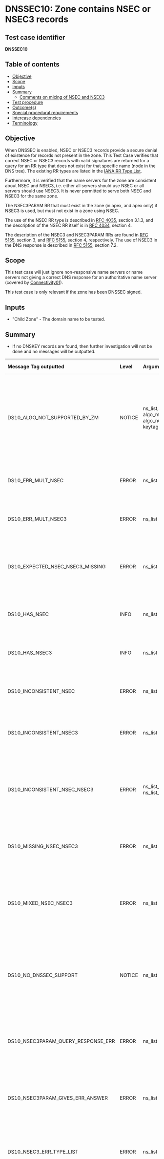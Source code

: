 # DNSSEC10: Zone contains NSEC or NSEC3 records


## Test case identifier
**DNSSEC10**


## Table of contents

* [Objective](#objective)
* [Scope](#scope)
* [Inputs](#inputs)
* [Summary](#summary)
  * [Comments on mixing of NSEC and NSEC3](#comments-on-mixing-of-nsec-and-nsec3)
* [Test procedure]
* [Outcome(s)](#outcomes)
* [Special procedural requirements](#special-procedural-requirements)
* [Intercase dependencies](#intercase-dependencies)
* [Terminology](#terminology)


## Objective

When DNSSEC is enabled, NSEC or NSEC3 records provide a secure denial of
existence for records not present in the zone. This Test Case verifies that
correct NSEC or NSEC3 records with valid signatures are returned for a query for
an RR type that does not exist for that specific name (node in the DNS tree).
The existing RR types are listed in the [IANA RR Type List].

Furthermore, it is verified that the name servers for the zone are consistent
about NSEC and NSEC3, i.e. either all servers should use NSEC or all servers
should use NSEC3. It is never permitted to serve both NSEC and NSEC3 for the
same zone.

The NSEC3PARAM RR that must exist in the zone (in apex, and apex only) if NSEC3
is used, but must not exist in a zone using NSEC.

The use of the NSEC RR type is described in [RFC 4035][RFC 4035#section-3.1.3],
section 3.1.3, and the description of the NSEC RR itself is in
[RFC 4034][RFC 4034#section-4], section 4.

The description of the NSEC3 and NSEC3PARAM RRs are found in
[RFC 5155][RFC 5155#section-3], section 3, and [RFC 5155][RFC 5155#section-4],
section 4, respectively. The use of NSEC3 in the DNS response is described in
[RFC 5155][RFC 5155#section-7.2], section 7.2.


## Scope

This test case will just ignore non-responsive name servers or name servers not
giving a correct DNS response for an authoritative name server (covered by
[Connectivity01]).

This test case is only relevant if the zone has been DNSSEC signed.


## Inputs

* "Child Zone" - The domain name to be tested.


## Summary

* If no DNSKEY records are found, then further investigation will not be done
  and no messages will be outputted.

Message Tag outputted              | Level   | Arguments  | Message ID for message tag
:----------------------------------|:--------|:-----------|:--------------------------------------------
DS10_ALGO_NOT_SUPPORTED_BY_ZM      | NOTICE  | ns_list, algo_mnemo, algo_num, keytag | DNSKEY with tag {keytag} uses unsupported algorithm {algo_num} ({algo_mnemo}) by this installation of Zonemaster. Fetched from the nameservers "{ns_list}".
DS10_ERR_MULT_NSEC                 | ERROR   | ns_list | Multiple NSEC records when one is expected. Fetched from nameservers "{ns_list}".
DS10_ERR_MULT_NSEC3                | ERROR   | ns_list | Multiple NSEC3 records when one is expected. Fetched from nameservers "{ns_list}".
DS10_EXPECTED_NSEC_NSEC3_MISSING   | ERROR   | ns_list | The server responded with DNSKEY but not with expected NSEC or NSEC3. Fetched from the nameservers "{ns_list}".
DS10_HAS_NSEC                      | INFO    | ns_list | The zone has NSEC records. Fetched from the nameservers "{ns_list}".
DS10_HAS_NSEC3                     | INFO    | ns_list | The zone has NSEC3 records. Fetched from the nameservers "{ns_list}".
DS10_INCONSISTENT_NSEC             | ERROR   | ns_list | Inconsistent responses from zone with NSEC. Fetched from nameservers "{ns_list}".
DS10_INCONSISTENT_NSEC3            | ERROR   | ns_list | Inconsistent responses from zone with NSEC3. Fetched from nameservers "{ns_list}".
DS10_INCONSISTENT_NSEC_NSEC3       | ERROR   |ns_list_nsec, ns_list_nsec3| The zone is inconsistent on NSEC and NSEC3. NSEC is fetched from nameservers "{ns_list_nsec}". NSEC3 is fetched from nameservers "{ns_list_nsec3}".
DS10_MISSING_NSEC_NSEC3            | ERROR   | ns_list | NSEC or NSEC3 is expected but both are missing. Fetched from nameservers "{ns_list}".
DS10_MIXED_NSEC_NSEC3              | ERROR   | ns_list | The zone responds with both NSEC and NSEC3, where only one of them is expected. Fetched from the nameservers "{ns_list}".
DS10_NO_DNSSEC_SUPPORT             | NOTICE  | ns_list | The zone is not DNSSEC signed or not properly DNSSEC signed. Testing for NSEC and NSEC3 has been skipped. Fetched from the nameservers "{ns_list}".
DS10_NSEC3PARAM_QUERY_RESPONSE_ERR | ERROR   | ns_list | No response or error in response on query for NSEC3PARAM. Fetched from the nameservers "{ns_list}".
DS10_NSEC3PARAM_GIVES_ERR_ANSWER   | ERROR   | ns_list | Unexpected DNS record in the answer section on an NSEC3PARAM query. Fetched from nameservers "{ns_list}".
DS10_NSEC3_ERR_TYPE_LIST           | ERROR   | ns_list | NSEC3 record for the zone apex with incorrect type list. Fetched from nameservers "{ns_list}".
DS10_NSEC3_MISMATCHES_APEX         | ERROR   | ns_list | The returned NSEC3 record unexpectedly does not match the zone name. Fetched from nameservers "{ns_list}".
DS10_NSEC3_MISSING_SIGNATURE       | ERROR   | ns_list | Missing RRSIG (signature) for the NSEC3 record or records. Fetched from the nameservers "{ns_list}".
DS10_NSEC3_NODATA_MISSING_SOA      | ERROR   | ns_list | Missing SOA record in NODATA response with NSEC3. Fetched from nameservers "{ns_list}".
DS10_NSEC3_NODATA_WRONG_SOA        | ERROR   | ns_list, domain | Wrong owner name ("{domain}") on SOA record in NODATA response with NSEC3. Fetched from nameservers "{ns_list}".
DS10_NSEC3_RRSIG_VERIFY_ERROR      | ERROR   |ns_list, keytag| The RRSIG (signature) with tag {keytag} for the NSEC3 record cannot be verified. Fetched from the nameservers "{ns_list}".
DS10_NSEC_ERR_TYPE_LIST            | ERROR   | ns_list | NSEC record for the zone apex with incorrect type list. Fetched from nameservers "{ns_list}".
DS10_NSEC_MISMATCHES_APEX          | ERROR   | ns_list | The returned NSEC record has an unexpected non-apex owner name. Fetched from nameservers "{ns_list}".
DS10_NSEC_MISSING_SIGNATURE        | ERROR   | ns_list | Missing RRSIG (signature) for the NSEC record or records. Fetched from the nameservers "{ns_list}".
DS10_NSEC_NODATA_MISSING_SOA       | ERROR   | ns_list | Missing SOA record in NODATA response with NSEC. Fetched from nameservers "{ns_list}".
DS10_NSEC_NODATA_WRONG_SOA         | ERROR   | ns_list, domain | Wrong owner name ("{domain}") on SOA record in NODATA response with NSEC. Fetched from nameservers "{ns_list}".
DS10_NSEC_GIVES_ERR_ANSWER         | ERROR   | ns_list | Unexpected DNS record in the answer section on an NSEC query. Fetched from nameservers "{ns_list}".
DS10_NSEC_QUERY_RESPONSE_ERROR     | ERROR   | ns_list | No response or error in response on query for NSEC. Fetched from the nameservers "{ns_list}".
DS10_NSEC_RRSIG_VERIFY_ERROR       | ERROR   | ns_list, keytag | The RRSIG (signature) with tag {keytag} for the NSEC record cannot be verified. Fetched from the nameservers "{ns_list}".
DS10_SERVER_NO_DNSSEC_SUPPORT      | ERROR   | ns_list | The following name servers do not support DNSSEC or have not been properly configured. Testing for NSEC and NSEC3 has been skipped on these servers. Fetched from the nameservers "{ns_list}".


The value in the Level column is the default severity level of the message. The
severity level can be changed in the [Zonemaster-Engine profile]. Also see the
[Severity Level Definitions] document.

The argument names in the Arguments column lists the arguments used in the
message. The argument names are defined in the [argument list].

The name server names are assumed to be available at the time when the msgid
is created, if the argument name is "ns" or "ns_list" even when in the
"[Test procedure]" below it is only referred to the IP address of the name
servers.

For the Zonemaster definition of the mnemonics for DNSKEY algorithms, see the
algorithm table in the "Objective" section in [DNSSEC05][DNSSEC05#objective].

### Comments on mixing of NSEC and NSEC3

In section "[Test procedure]" below, if the server returns an NSEC record (either
in the answer section when querying for NSEC or on the authority section when
querying for NSEC3PARAM) it is considered to be "NSEC type" for the zone.

If the server returns NSEC3PARAM record in the answer section when querying for
it or an NSEC3 record in the authority section when querying for NSEC it is
considered the server to "NSEC3 type" for the zone.

*[DS10_MIXED_NSEC_NSEC3]* means that one or several servers have been
identified as both NSEC type and NSEC3 type.

*[DS10_INCONSISTENT_NSEC_NSEC3]* means that some servers are non-mixed
"NSEC type" and others are non-mixed NSEC3 type for the same zone.


## Test procedure

In this section and unless otherwise specified below, the term "[DNSSEC Query]"
follow the specification for DNS queries as specified in
[DNS Query and Response Defaults]. The handling of the DNS responses on the DNS
queries follow, unless otherwise specified below, what is specified for
[DNSSEC Response] in the same specification.

A complete list of all DNS Resource Record types can be found in the
[IANA RR Type List].

1. Create a [DNSSEC Query] with query type DNSKEY and query name *Child Zone*
   ("DNSKEY Query").

2. Create a [DNSSEC Query] with query type NSEC and query name *Child Zone*
   ("NSEC Query").

3. Create a [DNSSEC Query] with query type NSEC3PARAM and query name *Child Zone*
   ("NSEC3PARAM Query").

4.  Retrieve all name server names and IP addresses for the
    *Child Zone* using [Method4] and [Method5] ("NS IP").

5.  Create the following empty sets:

    1.  Name server IP address, DNSKEY record key tag and DNSKEY algorithm code
        ("Algo Not Supported By ZM").
    2.  Name server IP address ("Erroneous Multiple NSEC").
    3.  Name server IP address ("Erroneous Multiple NSEC3").
    4.  Name server IP address ("Expected NSEC3 Missing").
    5.  Name server IP address ("Expected NSEC Missing").
    6.  Name server IP address ("NSEC In Answer").
    7.  Name server IP address ("NSEC Incorrect Type List").
    8.  Name server IP address ("NSEC Mismatches Apex").
    9.  Name server IP address ("NSEC Missing Signature").
    10. Name server IP address and owner name (domain name data)
        ("NSEC NODATA Wrong SOA").
    11. Name server IP address ("NSEC NODATA Missing SOA").
    12. Name server IP address ("NSEC Query Gives Erroneous Answer").
    13. Name server IP address ("NSEC Query Gives NSEC3 NODATA").
    14. Name server IP address ("NSEC RRSIG Verify Error").
    15. Name server IP address ("NSEC Query Response Error").
    16. Name server IP address ("NSEC3 Incorrect Type List").
    17. Name server IP address ("NSEC3 Mismatches Apex").
    18. Name server IP address ("NSEC3 Missing Signature").
    19. Name server IP address and owner name (domain name data)
        ("NSEC3 NODATA Wrong SOA").
    20. Name server IP address ("NSEC3 NODATA Missing SOA").
    21. Name server IP address ("NSEC3 RRSIG Verify Error").
    22. Name server IP address ("NSEC3PARAM In Answer").
    23. Name server IP address ("NSEC3PARAM Query Gives Erroneous Answer").
    24. Name server IP address ("NSEC3PARAM Query Gives NSEC NODATA").
    25. Name server IP address ("NSEC3PARAM Query Response Error").
    26. Name server IP address ("Responds without DNSKEY").
    27. Name server IP address ("Responds with DNSKEY").

6.  For each name server IP address in *NS IP* do:

    1. Send *DNSKEY Query* to the name server IP.
    2. If at least one of the following criteria is met, then go to next name
       server IP:
         1. There is no DNS response.
         2. The [RCODE Name] in the response is not "NoError".
         3. The AA flag is not set in the response.
    3. If the response does not contain any DNSKEY record with owner name
       matching *Child Zone* in the answer section, add name server name and IP
       to the *Responds without DNSKEY* set and go to next server.
    4. Else, add name server IP to the *Responds with DNSKEY* set and retrieve
       the DNSKEY records from the answer section to be used in validation below.
    5. Send *NSEC Query* to the name server IP and do:
       1. If at least one of the following criteria is met, then add the name
          server IP to the *NSEC Query Response Error* set:
          1. There is no DNS response.
          2. The [RCODE Name] in the response is not "NoError".
          3. The AA flag is not set in the response.
       2. Else if the answer section is non-empty, then do:
          1. If the answer section has a NSEC RR then add the name server IP to
             the *NSEC In Answer* set.
          2. Else then add the name server IP to the
             *NSEC Query Gives Erroneous Answer* set.
       3. Else if the answer section is empty, then do:
          1. If the authority section contains no NSEC3 record then add the name
             server IP to the *Expected NSEC3 Missing* set.
          2. Else do:
             1. Add the name server IP to the *NSEC Query Gives NSEC3 NODATA*
                set.
             2. If the SOA record is missing from the authority section then add name
                server IP to the *NSEC3 NODATA Missing SOA* set.
             3. Else if the owner name of SOA record is is not *Child Zone* then
                add name server IP and owner name to the *NSEC3 NODATA Wrong SOA*
                set.
             4. If the authority section contains more than one NSEC3 record then
                add name server IP to the *Erroneous Multiple NSEC3* set.
             5. Else do:
                1. If the hash owner name of the NSEC3 record does not match apex
                   of *Child Zone* then add name server IP to the
                   *NSEC3 Mismatches Apex* set.
                2. Else if the type list in the NSEC3 record matches at least one
                   of the following criteria then add name server IP to the
                   *NSEC3 Incorrect Type List* set:
                   1. At least one of SOA, NS, DNSKEY, NSEC3PARAM or RRSIG is
                      missing.
                   2. At least one of NSEC or NSEC3 is included.
                3. Retrieve the NSEC3 record from the response.
                4. Retrieve the RRSIG records for the retrieved NSEC3 record.
                5. If the NSEC3 records do not have a matching RRSIG
                   record, then add the name server IP to the
                   *NSEC3 Missing Signature* set.
                6. Else do:
                   1. Use the DNSKEY records retrieved above.
                   2. For each NSEC3 RRSIG do:
                      1. Verify the RRSIG record by the DNSKEY records.
                      2. If the Zonemaster installation does not have support for
                         the DNSKEY algorithm that created the RRSIG, then add
                         name server IP, DNSKEY algorithm and DNSKEY key tag to
                         the *Algo Not Supported By ZM* set.
                      3. Else, if one or more of the following criteria is met,
                         add the name server IP and the RRSIG key ID to the
                         *NSEC3 RRSIG Verify Error* set.
                         1. The RRSIG record has a validity period that starts
                            after or ends before the time of test execution.
                         2. There is no DNSKEY that matches RRSIG by key tag.
                         3. The RRSIG cannot be validated by the DNSKEY record
                            appointed.

    6. Send *NSEC3PARAM Query* to the name server IP and do:
       1. If at least one of the following criteria is met, then add the name
          server IP to the *NSEC3PARAM Query Response Error* set:
          1. There is no DNS response.
          2. The [RCODE Name] in the response is not "NoError".
          3. The AA flag is not set in the response.
       2. Else if the answer section is non-empty, then do:
          1. If the answer section has a NSEC3PARAM RR then add the name
             server IP to the *NSEC3PARAM In Answer* set.
          2. Else, then add the name server IP to the
             *NSEC3PARAM Query Gives Erroneous Answer* set.
       3. Else if the answer section is empty, then do:
          1. If the authority section contains no NSEC record then add the name
             server IP to the *Expected NSEC Missing* set.
          2. Else do:
             1. Add the name server IP to the *NSEC3PARAM Query Gives NSEC NODATA* set.
             2. If the SOA record is missing the authority section then add the
                name server IP to the *NSEC NODATA Missing SOA* set.
             3. Else if the owner name of the SOA record is not *Child Zone* then
                add name server IP and the owner name to the
                *NSEC NODATA Wrong SOA* set.
             4. If the authority section contains more than one NSEC record then
                add name server IP to the *Erroneous Multiple NSEC* set.
             5. Else do:
                1. If the owner name of the NSEC record is not *Child Zone* then
                   add name server IP to the *NSEC Mismatches Apex* set.
                2. Else if the type list in the NSEC record matches at least one
                   of the following criteria then add name server IP to the
                   *NSEC Incorrect Type List* set:
                   1. At least one of SOA, NS, DNSKEY, NSEC or RRSIG is missing.
                   2. At least one of NSEC3PARAM or NSEC3 is included.
                3. Retrieve the NSEC record from the response.
                4. Retrieve the RRSIG records for the retrieved NSEC record.
                5. If the NSEC record does not have a matching RRSIG
                   record, then add the name server IP to the
                   *NSEC Missing Signature* set.
                6. Else do:
                   1. Use the DNSKEY records retrieved above.
                   2. For each NSEC RRSIG do:
                      1. Verify the RRSIG record by the DNSKEY records.
                      2. If the Zonemaster installation does not have support for
                         the DNSKEY algorithm that created the RRSIG, then add
                         name server IP, DNSKEY algorithm and DNSKEY key tag to
                         the *Algo Not Supported By ZM* set.
                      3. Else, if one or more of the following criteria is met,
                         add the name server IP and RRSIG key ID to the
                         *NSEC RRSIG Verify Error* set.
                         1. The RRSIG record has a validity period that starts
                            after or ends before the time of test execution.
                         2. There is no DNSKEY that matches RRSIG by key tag.
                         3. The RRSIG cannot be validated by the DNSKEY record
                            appointed.

7.  If the *Erroneous Multiple NSEC* set is non-empty then output
    *[DS10_ERR_MULT_NSEC]* with the name server IP addresses from the
    set.

8.  If the *Erroneous Multiple NSEC3* set is non-empty then output
    *[DS10_ERR_MULT_NSEC3]* with the name server IP addresses from the
    set.

9.  Create a list of those name server IP included in the *NSEC In Answer* set
    but not in the *NSEC3PARAM Query Gives NSEC NODATA* set, or the other way
    around. From that list remove any name server IP included in the
    *NSEC3PARAM In Answer* set or in the *NSEC Query Gives NSEC3 NODATA* set.
    Output *[DS10_INCONSISTENT_NSEC]* with the resulting list of name server
    IP addresses.

10. Create a list of those name server IP included in the *NSEC3PARAM In Answer*
    set but not in the *NSEC Query Gives NSEC3 NODATA* set, or the other way
    around. From that list remove any name server IP included in the
    *NSEC In Answer* set or the *NSEC3PARAM Query Gives NSEC NODATA* set.
    Output *[DS10_INCONSISTENT_NSEC3]* with the resulting list of name server
    IP addresses.

11. Create a list of those name server IP included in the *NSEC3PARAM In Answer*
    set or in the *NSEC Query Gives NSEC3 NODATA* set, and also included in the
    *NSEC In Answer* set or the *NSEC3PARAM Query Gives NSEC NODATA* set. Output
    *[DS10_MIXED_NSEC_NSEC3]* with the resulting list of name server IP
    addresses.

12. If the *NSEC In Answer* set or the *NSEC3PARAM Query Gives NSEC NODATA* set
    (or both) is non-empty and both the *NSEC3PARAM In Answer* set and the
    *NSEC Query Gives NSEC3 NODATA* set are empty, then output *[DS10_HAS_NSEC]*
    with the name server IP addresses from the sets.

13. If the *NSEC3PARAM In Answer* set or the *NSEC Query Gives NSEC3 NODATA* set
    (or both) is non-empty and both the *NSEC In Answer* set and the
    *NSEC3PARAM Query Gives NSEC NODATA* set are empty, then output
    *[DS10_HAS_NSEC3]* with the name server IP addresses from the sets.

14. Create a list of the name server IP in the *NSEC3PARAM In Answer* set or in
    the *NSEC Query Gives NSEC3 NODATA* set (or both). Create a second list of
    the name server IP in the *NSEC In Answer* set or in the
    *NSEC3PARAM Query Gives NSEC NODATA* set (or both). If both lists are
    non-empty then output *[DS10_INCONSISTENT_NSEC_NSEC3]* with both the lists.

15. If the *NSEC3PARAM In Answer* set, the *NSEC Query Gives NSEC3 NODATA* set,
    the *NSEC In Answer* set and the *NSEC3PARAM Query Gives NSEC NODATA* set are
    all empty, then output *[DS10_MISSING_NSEC_NSEC3]*.

16. If the *NSEC Incorrect Type List* set is non-empty, then output
    *[DS10_NSEC_ERR_TYPE_LIST] with the list of name server IP in the set.

17. If the *NSEC Mismatches Apex* set is non-empty, then output
    *[DS10_NSEC_MISMATCHES_APEX] with the list of name server IP in the set.

18. If the *NSEC NODATA Wrong SOA* set is non-empty, then for each owner name
    in the set output *[DS10_NSEC_NODATA_WRONG_SOA]* with the owner name and the
    list of name server IP in the set for that owner name.

19. If the *NSEC NODATA Missing SOA* set is non-empty, then output
    *[DS10_NSEC_NODATA_MISSING_SOA]* with the list of name server IP in the set.

20. If the *NSEC Query Gives Erroneous Answer* set is non-empty, then output
    *[DS10_NSEC_QUERY_GIVES_ERR_ANSWER]* with the list of name server IP in the
    set.

21. If the *NSEC Query Response Error* set is non-empty, then output
    *[DS10_NSEC_QUERY_RESPONSE_ERROR]* with the list of name server IP in the
    set.

22. If the *NSEC3 Incorrect Type List* set is non-empty, then output
    *[DS10_NSEC3_ERR_TYPE_LIST] with the list of name server IP in the set.

23. If the *NSEC3 Mismatches Apex* set is non-empty, then output
    *[DS10_NSEC3_MISMATCHES_APEX] with the list of name server IP in the set.

24. If the *NSEC3 NODATA Wrong SOA* set is non-empty, then for each owner name
    in the set output *[DS10_NSEC3_NODATA_WRONG_SOA]* with the owner name and the
    list of name server IP in the set for that owner name.

25. If the *NSEC3 NODATA Missing SOA* set is non-empty, then output
    *[DS10_NSEC3_NODATA_MISSING_SOA]* with the list of name server IP in the set.

26. If the *NSEC3PARAM Query Gives Erroneous Answer* set is non-empty, then
    output *[DS10_NSEC3PARAM_GIVES_ERR_ANSWER]* with the list of name server IP
    in the set.

27. If the *NSEC3PARAM Query Response Error* set is non-empty, then output
    *[DS10_NSEC3PARAM_QUERY_RESPONSE_ERR]* with the list of name server IP in the
    set.

28. If the *NSEC Missing Signature* set is non-empty then output
    *[DS10_NSEC_MISSING_SIGNATURE]* with the name server IP addresses from the
    set.

29. If the *NSEC3 Missing Signature* set is non-empty then output
    *[DS10_NSEC3_MISSING_SIGNATURE]* with the name server IP addresses from the
    set.

30. If the *NSEC RRSIG Verify Error* set is non-empty, then for each key ID
    output *[DS10_NSEC_RRSIG_VERIFY_ERROR]* with the key ID and the name server
    IP addresses from the set for the key ID.

31. If the *NSEC3 RRSIG Verify Error* set is non-empty, then for each key ID
    output *[DS10_NSEC3_RRSIG_VERIFY_ERROR]* with the key ID and the name server
    IP addresses from the set for the key ID.

32. If the *Algo Not Supported By ZM* set is non-empty, then output
    *[DS10_ALGO_NOT_SUPPORTED_BY_ZM]* for each DNSKEY key tag with the name
    server IP addresses, the key tag and the algorithm name and code from the
    set.

33. If the *Responds with DNSKEY* set is empty and the *Responds without DNSKEY*
    is non-empty then output *[DS10_NO_DNSSEC_SUPPORT]* with the name server IP
    addresses from the *Responds without DNSKEY* set.

34. If both the *Responds with DNSKEY* set and the *Responds without DNSKEY* set
    are non-empty then output *[DS10_SERVER_NO_DNSSEC_SUPPORT]* with the name
    server IP addresses from the *Responds without DNSKEY* set.

35. If the *Expected NSEC3 Missing* set or the *Expected NSEC Missing* set (or
    both) is non-empty then output *[DS10_EXPECTED_NSEC_NSEC3_MISSING]* with the
    name server IP addresses from the sets.


## Outcome(s)

The outcome of this Test Case is "fail" if there is at least one message
with the severity level *[ERROR]* or *[CRITICAL]*.

The outcome of this Test Case is "warning" if there is at least one message
with the severity level *[WARNING]*, but no message with severity level
*ERROR* or *CRITICAL*.

In other cases, no message or only messages with severity level
*[INFO]* or *[NOTICE]*, the outcome of this Test Case is "pass".


## Special procedural requirements

If either IPv4 or IPv6 transport is disabled, skip sending queries over that
transport protocol. A message will be outputted reporting that the transport
protocol has been skipped.

See the [DNSSEC README] document about DNSSEC algorithms.


## Intercase dependencies

None.


## Terminology

No special terminology for this Test Case.


[Argument list]:                              ../ArgumentsForTestCaseMessages.md
[Connectivity01]:                             ../Connectivity-TP/connectivity01.md
[CRITICAL]:                                   ../SeverityLevelDefinitions.md#critical
[DNS Query and Response Defaults]:            ../DNSQueryAndResponseDefaults.md
[DNSSEC Query]:                               ../DNSQueryAndResponseDefaults.md#default-setting-in-dnssec-query
[DNSSEC README]:                              README.md
[DNSSEC Response]:                            ../DNSQueryAndResponseDefaults.md#default-handling-of-a-dnssec-response
[DNSSEC05#objective]:                         ../DNSSEC-TP/dnssec05.md#objective
[DS10_ALGO_NOT_SUPPORTED_BY_ZM]:              #summary
[DS10_ERR_MULT_NSEC3]:                        #summary
[DS10_ERR_MULT_NSEC]:                         #summary
[DS10_EXPECTED_NSEC_NSEC3_MISSING]:           #summary
[DS10_HAS_NSEC3]:                             #summary
[DS10_HAS_NSEC]:                              #summary
[DS10_INCONSISTENT_NSEC3]:                    #summary
[DS10_INCONSISTENT_NSEC]:                     #summary
[DS10_INCONSISTENT_NSEC_NSEC3]:               #summary
[DS10_MISSING_NSEC_NSEC3]:                    #summary
[DS10_MIXED_NSEC_NSEC3]:                      #summary
[DS10_NO_DNSSEC_SUPPORT]:                     #summary
[DS10_NSEC3PARAM_GIVES_ERR_ANSWER]:           #summary
[DS10_NSEC3PARAM_QUERY_RESPONSE_ERR]:         #summary
[DS10_NSEC3_ERR_TYPE_LIST]:                   #summary
[DS10_NSEC3_MISMATCHES_APEX]:                 #summary
[DS10_NSEC3_MISSING_SIGNATURE]:               #summary
[DS10_NSEC3_NODATA_MISSING_SOA]:              #summary
[DS10_NSEC3_NODATA_WRONG_SOA]:                #summary
[DS10_NSEC3_RRSIG_VERIFY_ERROR]:              #summary
[DS10_NSEC_ERR_TYPE_LIST]:                    #summary
[DS10_NSEC_MISMATCHES_APEX]:                  #summary
[DS10_NSEC_MISSING_SIGNATURE]:                #summary
[DS10_NSEC_NODATA_MISSING_SOA]:               #summary
[DS10_NSEC_NODATA_WRONG_SOA]:                 #summary
[DS10_NSEC_QUERY_GIVES_ERR_ANSWER]:           #summary
[DS10_NSEC_QUERY_RESPONSE_ERROR]:             #summary
[DS10_NSEC_RRSIG_VERIFY_ERROR]:               #summary
[DS10_SERVER_NO_DNSSEC_SUPPORT]:              #summary
[ERROR]:                                      ../SeverityLevelDefinitions.md#error
[IANA RR Type List]:                          https://www.iana.org/assignments/dns-parameters/dns-parameters.xhtml#dns-parameters-4
[INFO]:                                       ../SeverityLevelDefinitions.md#info
[Method4]:                                    ../Methods.md#method-4-obtain-glue-address-records-from-parent
[Method5]:                                    ../Methods.md#method-5-obtain-the-name-server-address-records-from-child
[NOTICE]:                                     ../SeverityLevelDefinitions.md#notice
[RCODE Name]:                                 https://www.iana.org/assignments/dns-parameters/dns-parameters.xhtml#dns-parameters-6
[RFC 4034#section-4]:                         https://datatracker.ietf.org/doc/html/rfc4034#section-4
[RFC 4035#section-3.1.3]:                     https://datatracker.ietf.org/doc/html/rfc4035#section-3.1.3
[RFC 5155#section-3]:                         https://datatracker.ietf.org/doc/html/rfc5155#section-3
[RFC 5155#section-4]:                         https://datatracker.ietf.org/doc/html/rfc5155#section-4
[RFC 5155#section-7.2]:                       https://datatracker.ietf.org/doc/html/rfc5155#section-7.2
[Severity Level Definitions]:                 ../SeverityLevelDefinitions.md
[Test procedure]:                             #test-procedure
[WARNING]:                                    ../SeverityLevelDefinitions.md#warning
[Zonemaster-Engine profile]:                  ../../../configuration/profiles.md

